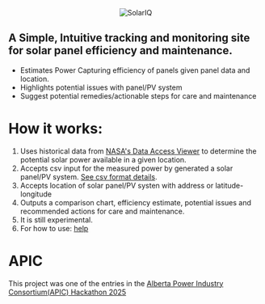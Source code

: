 <div align="center">
  <img src="https://github.com/user-attachments/assets/3885ebf2-bc4e-49bf-8ed3-f2fc026303ae" alt="SolarIQ"/>
</div>

## A Simple, Intuitive tracking and monitoring site for solar panel efficiency and maintenance.
- Estimates Power Capturing efficiency of panels given panel data and location.
- Highlights potential issues with panel/PV system
- Suggest potential remedies/actionable steps for care and maintenance

# How it works:
1. Uses historical data from [NASA's Data Access Viewer](https://power.larc.nasa.gov/data-access-viewer/) to determine the potential solar power available in a given location.
2. Accepts csv input for the measured power by generated a solar panel/PV system. [See csv format details](https://github.com/Byvalvin/Sol-Eye/blob/main/test/notes.txt).
3. Accepts location of solar panel/PV systen with address or latitude-longitude
4. Outputs a comparison chart, efficiency estimate, potential issues and recommended actions for care and maintenance.
5. It is still experimental.
6. For how to use: [help](https://github.com/Byvalvin/Sol-Eye/blob/main/doc/how-to-use.md)

# APIC
This project was one of the entries in the [Alberta Power Industry Consortium(APIC) Hackathon 2025](https://www.apicweb.ca/hackathon-2025/)
